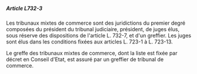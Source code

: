 ##### Article L732-3

Les tribunaux mixtes de commerce sont des juridictions du premier degré composées du président du tribunal judiciaire, président, de juges élus, sous réserve des dispositions de l'article L. 732-7, et d'un greffier. Les juges sont élus dans les conditions fixées aux articles L. 723-1 à L. 723-13.

Le greffe des tribunaux mixtes de commerce, dont la liste est fixée par décret en Conseil d'Etat, est assuré par un greffier de tribunal de commerce.

